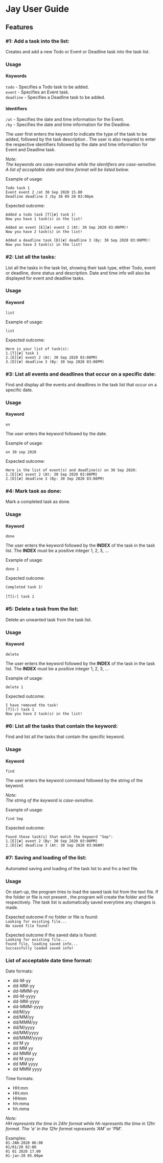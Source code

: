 # Jay User Guide

## Features 

### \#1: Add a task into the list:
Creates and add a new Todo or Event or Deadline task into the task list.

### Usage

#### Keywords
`todo` - Specifies a Todo task to be added.<br/>
`event` - Specifies an Event task.<br/>
`deadline` - Specifies a Deadline task to be added.

#### Identifiers
`/at` - Specifies the date and time information for the Event.<br/>
`/by` - Specifies the date and time information for the Deadline.

The user first enters the keyword to indicate the type of the task to be added, followed by the task description
. The user is also required to enter the respective identifiers followed by the date and time information for Event and
 Deadline task.

*Note:*<br/>
*The keywords are case-insensitive while the identifiers are case-sensitive. A list of acceptable date and time
 format will be listed below.*

Example of usage: 

`Todo task 1`<br/>
`Event event 2 /at 30 Sep 2020 15.00`<br/>
`Deadline deadline 3 /by 30 09 20 03:00pm`<br/>

Expected outcome:

`Added a todo task [T][✘] task 1!`<br/>
`Now you have 1 task(s) in the list!`

`Added an event [E][✘] event 2 (At: 30 Sep 2020 03:00PM)!`<br/>
`Now you have 2 task(s) in the list!`

`Added a deadline task [D][✘] deadline 3 (By: 30 Sep 2020 03:00PM)!`<br/>
`Now you have 3 task(s) in the list!`

### \#2: List all the tasks:
List all the tasks in the task list, showing their task type, either Todo, event or deadline, done status and
 description. Date and time info will also be displayed for event and deadline tasks. 

### Usage

#### Keyword
`list`

Example of usage:

`list`

Expected outcome:

`Here is your list of task(s):`<br/>
`1.[T][✘] task 1`<br/>
`2.[E][✘] event 2 (At: 30 Sep 2020 03:00PM)`<br/>
`3.[D][✘] deadline 3 (By: 30 Sep 2020 03:00PM)`

### \#3: List all events and deadlines that occur on a specific date:
Find and display all the events and deadlines in the task list that occur on a specific date.

### Usage

#### Keyword
`on`

The user enters the keyword followed by the date.

Example of usage:

`on 30 sep 2020`

Expected outcome:

`Here is the list of event(s) and deadline(s) on 30 Sep 2020:`<br/>
`1.[E][✘] event 2 (At: 30 Sep 2020 03:00PM)`<br/>
`2.[D][✘] deadline 3 (By: 30 Sep 2020 03:00PM)`

### \#4: Mark task as done:
Mark a completed task as done.

### Usage

#### Keyword
`done`

The user enters the keyword followed by the <b>INDEX</b> of the task in the task list.  The <b>INDEX</b> must be a
 positive integer 1, 2, 3, … 

Example of usage:

`done 1`

Expected outcome:

`Completed task 1!`<br/>  
`[T][✓] task 1`

### \#5: Delete a task from the list:
Delete an unwanted task from the task list.

### Usage

#### Keyword
`delete`

The user enters the keyword followed by the <b>INDEX</b> of the task in the task list.  The <b>INDEX</b> must be a
 positive integer 1, 2, 3, … 

Example of usage:

`delete 1`

Expected outcome:

`I have removed the task!`<br/>
`[T][✓] task 1`<br/>
`Now you have 2 task(s) in the list!`

### \#6: List all the tasks that contain the keyword:
Find and list all the tasks that contain the specific keyword.

### Usage

#### Keyword
`find`

The user enters the keyword command followed by the string of the keyword.

*Note:*<br/>
*The string of the keyword is case-sensitive.*

Example of usage:

`find Sep`

Expected outcome:

`Found these task(s) that match the keyword "Sep":`<br/>
`1.[E][✘] event 2 (By: 30 Sep 2020 03:00PM)`<br/>
`2.[D][✘] deadline 3 (At: 30 Sep 2020 03:00AM)`

### \#7: Saving and loading of the list:
Automated saving and loading of the task list to and fro a text file.

### Usage

On start-up, the program tries to load the saved task list from the text file. If the folder or file is not present
, the program will create the folder and file respectively. The task list is automatically saved everytime any
 changes is made.

Expected outcome if no folder or file is found: <br/>
`Looking for existing file...`<br/>
`No saved file found!`

Expected outcome if the saved data is found: <br/>
`Looking for existing file...`<br/>
`Found file, loading saved info...` <br/>
`Successfully loaded saved info!`

### List of acceptable date time format:
Date formats: 
* dd-M-yy
* dd-MM-yy
* dd-MMM-yy
* dd-M-yyyy
* dd-MM-yyyy
* dd-MMM-yyyy
* dd/M/yy
* dd/MM/yy
* dd/MMM/yy
* dd/M/yyyy
* dd/MM/yyyy
* dd/MMM/yyyy
* dd M yy
* dd MM yy
* dd MMM yy
* dd M yyyy
* dd MM yyyy
* dd MMM yyyy

Time formats:
* HH:mm
* HH.mm
* HHmm
* hh:mma
* hh.mma

*Note:*<br/>
*HH represents the time in 24hr format while hh represents the time in 12hr format. The 'a' in the 12hr format
 represents 'AM' or 'PM'.*

Examples:<br/>
`01-JAN-2020 06:00`<br/>
`01/01/20 02:00`<br/>
`01 01 2020 17.00`<br/>
`01-jan-20 05.00pm`